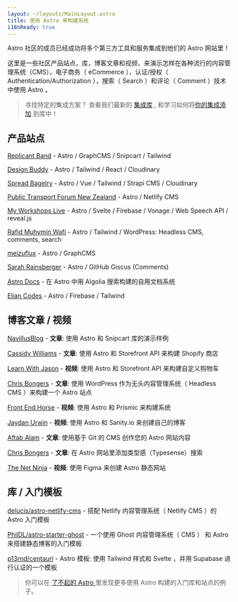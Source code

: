 ```yaml
---
layout: ~/layouts/MainLayout.astro
title: 使用 Astro 来构建系统
i18nReady: true
---
```


Astro 社区的成员已经成功将多个第三方工具和服务集成到他们的 Astro 网站里！


这里是一些社区产品站点，库，博客文章和视频，来演示怎样在各种流行的内容管理系统（CMS），电子商务（ eCommerce ），认证/授权（ Authentication/Authorization ），搜索（ Search ）和评论（ Comment ）技术中使用 Astro 。

>寻找特定的集成方案？ 查看我们最新的 [集成库](https://astro.build/integrations/) , 和学习如何将[你的集成添加](/zh-CN/guides/publish-to-npm/#integrations-library) 到库中！


## 产品站点

[Replicant Band](https://replicant.band/) - Astro / GraphCMS / Snipcart / Tailwind

[Design Buddy](https://design-buddy.netlify.app/) - Astro / Tailwind / React / Cloudinary

[Spread Bagelry](https://spreadbagelry.com/) - Astro / Vue / Tailwind / Strapi CMS / Cloudinary

[Public Transport Forum New Zealand](https://publictransportforum.nz/articles) - Astro / Netlify CMS

[My Workshops Live](https://myworkshops.live/) - Astro / Svelte / Firebase / Vonage / Web Speech API / reveal.js

[Rafid Muhymin Wafi](https://softhardsystem.com/) -  Astro / Tailwind / WordPress: Headless CMS, comments, search

[meizuflux](https://meizuflux.com/) - Astro / GraphCMS

[Sarah Rainsberger](https://www.rainsberger.ca/) - Astro / GitHub Giscus (Comments)

[Astro Docs](https://github.com/withastro/docs) - 在 Astro 中用 Algolia 搜索构建的自用文档系统

[Elian Codes](https://www.elian.codes/) - Astro / Firebase / Tailwind


## 博客文章 / 视频

[NavillusBlog](https://navillus.dev/blog/astro-plus-snipcart) - **文章**: 使用 Astro 和 Snipcart 库的演示样例

[Cassidy Williams](https://www.netlify.com/blog/2021/07/23/build-a-modern-shopping-site-with-astro-and-serverless-functions/) - **文章**: 使用 Astro 和 Storefront API 来构建 Shopify 商店

[Learn With Jason](https://youtube.com/watch?v=FJOJmKFngLI) - **视频**: 使用 Astro 和 Storefront API 来构建自定义购物车

[Chris Bongers](https://blog.openreplay.com/building-an-astro-website-with-wordpress-as-a-headless-cms) - **文章**: 使用 WordPress 作为无头内容管理系统（ Headless CMS ）来构建一个 Astro 站点

[Front End Horse](https://www.youtube.com/watch?v=qFUfuDSLdxM) - **视频**: 使用 Astro 和 Prismic 来构建系统

[Jaydan Urwin](https://www.youtube.com/watch?v=-jAWLTfsSQw) - **视频**: 使用 Astro 和 Sanity.io 来创建自己的博客

[Aftab Alam](https://aalam.vercel.app/blog/astro-and-git-cms-netlify) - **文章**: 使用基于 Git 的 CMS 创作您的 Astro 网站内容

[Chris Bongers](https://aviyel.com/post/1006/adding-typesense-search-to-an-astro-static-generated-website) - **文章**: 在 Astro 网站里添加类型感（Typesense）搜索

[The Net Ninja](https://www.youtube.com/playlist?list=PL4cUxeGkcC9hZm9NYpd4G-jhoeEk0ls--) - **视频**: 使用 Figma 来创建 Astro 静态网站

## 库 / 入门模板

[delucis/astro-netlify-cms](https://github.com/delucis/astro-netlify-cms) - 搭配 Netlify 内容管理系统（ Netlify CMS ）的 Astro 入门模板

[PhilDL/astro-starter-ghost](https://github.com/PhilDL/astro-starter-ghost) - 一个使用 Ghost 内容管理系统（ CMS ） 和 Astro 来搭建静态博客的入门模板

[p13rnd/centauri](https://github.com/p13rnd/centauri) - Astro 模板: 使用 Tailwind 样式和 Svelte ，并用 Supabase 进行认证的一个模板


> 你可以在 [了不起的 Astro ](https://github.com/one-aalam/awesome-astro#%E2%84%B9%EF%B8%8F-repositoriesstarter-kitscomponents)里发现更多使用 Astro 构建的入门库和站点的例子。
